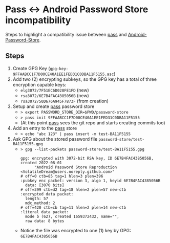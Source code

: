 # Pass <-> Android Password Store incompatibility

Steps to highlight a compatibility issue between [pass] and [Android-Password-Store].


## Steps

1. Create GPG Key (`gpg-key-9FFAABCC1F7D00CE40A1EE1FED31C0DBA11F5155.asc`)
2. Add two (2) encrypting subkeys, so the GPG key has a total of three encryption capable keys:
    - `elg3072/7F51EC6D028FE1FD` (new)
    - `rsa3072/6E7B4FAC4385056B` (new)
    - `rsa3072/50D676A945F7873F` (from creation)
3. Setup and create [pass] password store
    - `> export PASSWORD_STORE_DIR=$PWD/password-store`
    - `> pass init 9FFAABCC1F7D00CE40A1EE1FED31C0DBA11F5155`
    - (At this point [pass] sees the git repo and starts creating commits too)
4. Add an entry to the [pass] store
    - `> echo "abc 123" | pass insert -m test-BA11F5155`
5. Ask GPG about the stored password file `password-store/test-BA11F5155.gpg`
    - `> gpg --list-packets password-store/test-BA11F5155.gpg`
      ```
      gpg: encrypted with 3072-bit RSA key, ID 6E7B4FAC4385056B, created 2022-08-01
            "Android Password Store Reproduction <VolatileDream@users.noreply.github.com>"
      # off=0 ctb=85 tag=1 hlen=3 plen=396
      :pubkey enc packet: version 3, algo 1, keyid 6E7B4FAC4385056B
        data: [3070 bits]
      # off=399 ctb=d2 tag=18 hlen=2 plen=57 new-ctb
      :encrypted data packet:
        length: 57
        mdc_method: 2
      # off=420 ctb=cb tag=11 hlen=2 plen=14 new-ctb
      :literal data packet:
        mode b (62), created 1659372432, name="",
        raw data: 8 bytes
      ```
    - Notice the file was encrypted to one (1) key by GPG: `6E7B4FAC4385056B`


[pass]: https://www.passwordstore.org/
[Android-Password-Store]: https://github.com/android-password-store/Android-Password-Store/
